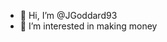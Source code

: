 - 👋 Hi, I’m @JGoddard93
- 👀 I’m interested in making money 

<!---
JGoddard93/JGoddard93 is ✨ special ✨ 
